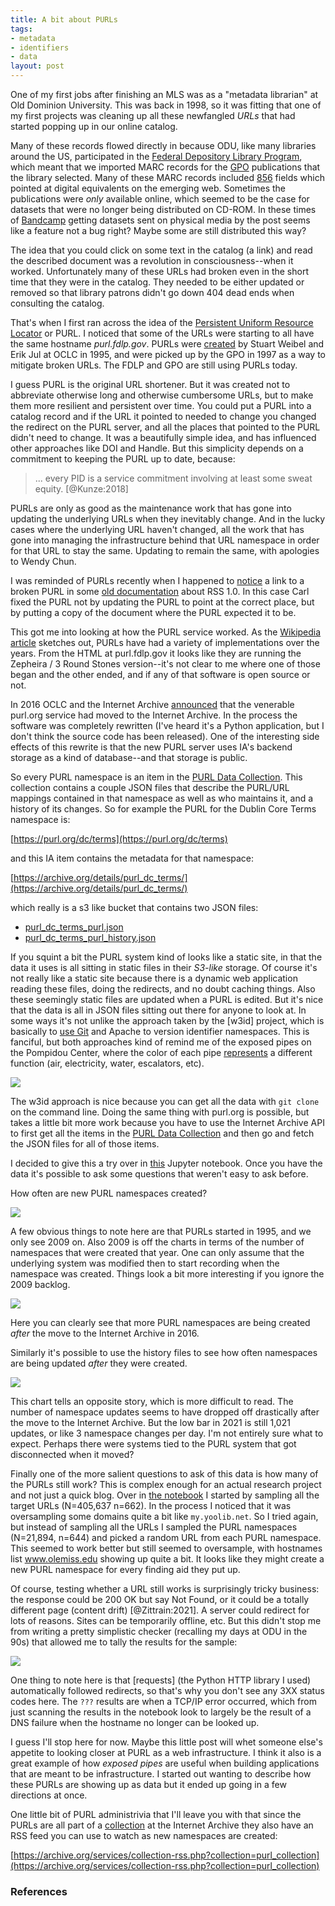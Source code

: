 ```yaml
---
title: A bit about PURLs
tags:
- metadata
- identifiers
- data
layout: post
---
```


One of my first jobs after finishing an MLS was as a "metadata librarian" at
Old Dominion University. This was back in 1998, so it was fitting that one of
my first projects was cleaning up all these newfangled *URLs* that had started
popping up in our online catalog.

Many of these records flowed directly in because ODU, like many libraries
around the US, participated in the [Federal Depository Library Program], which
meant that we imported MARC records for the [GPO] publications that the library
selected. Many of these MARC records included [856] fields which pointed at
digital equivalents on the emerging web. Sometimes the publications were *only*
available online, which seemed to be the case for datasets that were no longer
being distributed on CD-ROM. In these times of [Bandcamp](https://bandcamp.com)
getting datasets sent on physical media by the post seems like a feature not
a bug right? Maybe some are still distributed this way?

The idea that you could click on some text in the catalog (a link) and read the
described document was a revolution in consciousness--when it worked.
Unfortunately many of these URLs had broken even in the short time that they
were in the catalog. They needed to be either updated or removed so that
library patrons didn't go down 404 dead ends when consulting the catalog.

That's when I first ran across the idea of the [Persistent Uniform Resource
Locator] or PURL. I noticed that some of the URLs were starting to all have the
same hostname *purl.fdlp.gov*. PURLs were [created] by Stuart Weibel and Erik
Jul at OCLC in 1995, and were picked up by the GPO in 1997 as a way to mitigate
broken URLs. The FDLP and GPO are still using PURLs today.

I guess PURL is the original URL shortener. But it was created not to
abbreviate otherwise long and otherwise cumbersome URLs, but to make them more
resilient and persistent over time. You could put a PURL into a catalog record
and if the URL it pointed to needed to change you changed the redirect on the
PURL server, and all the places that pointed to the PURL didn't need to change.
It was a beautifully simple idea, and has influenced other approaches like DOI
and Handle. But this simplicity depends on a commitment to keeping the PURL up
to date, because:

> ... every PID is a service commitment involving at least some sweat equity.
[@Kunze:2018]

PURLs are only as good as the maintenance work that has gone into updating the
underlying URLs when they inevitably change. And in the lucky cases where the
underlying URL haven't changed, all the work that has gone into managing the
infrastructure behind that URL namespace in order for that URL to stay the
same. Updating to remain the same, with apologies to Wendy Chun.

I was reminded of PURLs recently when I happened to
[notice](https://twitter.com/edsu/status/1459502321822482437) a link to
a broken PURL in some [old documentation](https://web.resource.org/rss/1.0/)
about RSS 1.0. In this case Carl fixed the PURL not by updating the PURL to
point at the correct place, but by putting a copy of the document where the
PURL expected it to be.

This got me into looking at how the PURL service worked. As the [Wikipedia
article] sketches out, PURLs have had a variety of implementations over the
years. From the HTML at purl.fdlp.gov it looks like they are running the
Zepheira / 3 Round Stones version--it's not clear to me where one of those
began and the other ended, and if any of that software is open source or not.

In 2016 OCLC and the Internet Archive [announced] that the venerable purl.org
service had moved to the Internet Archive. In the process the software was
completely rewritten (I've heard it's a Python application, but I don't think
the source code has been released). One of the interesting side effects of this
rewrite is that the new PURL server uses IA's backend storage as a kind of
database--and that storage is public.

So every PURL namespace is an item in the [PURL Data Collection]. This
collection contains a couple JSON files that describe the PURL/URL mappings
contained in that namespace as well as who maintains it, and a history of its
changes. So for example the PURL for the Dublin Core Terms namespace is:

[https://purl.org/dc/terms](https://purl.org/dc/terms)

and this IA item contains the metadata for that namespace:

[https://archive.org/details/purl_dc_terms/](https://archive.org/details/purl_dc_terms/)

which really is a s3 like bucket that contains two JSON files:

* [purl_dc_terms_purl.json](https://ia601202.us.archive.org/34/items/purl_dc_terms/purl_dc_terms_purl.json)
* [purl_dc_terms_purl_history.json](https://ia601202.us.archive.org/34/items/purl_dc_terms/purl_dc_terms_purl_history.json)

If you squint a bit the PURL system kind of looks like a static site, in that
the data it uses is all sitting in static files in their *S3-like* storage. Of
course it's not really like a static site because there is a dynamic web
application reading these files, doing the redirects, and no doubt caching
things. Also these seemingly static files are updated when a PURL is edited.
But it's nice that the data is all in JSON files sitting out there for anyone
to look at. In some ways it's not unlike the approach taken by the [w3id]
project, which is basically to [use Git](https://github.com/perma-id/w3id.org)
and Apache to version identifier namespaces. This is fanciful, but both
approaches kind of remind me of the exposed pipes on the Pompidou Center, where
the color of each pipe [represents] a different function (air, electricity,
water, escalators, etc).

<a href="https://commons.wikimedia.org/wiki/File:Centre_Georges-Pompidou_34.jpg"><img src="/images/pompidou.jpg" class="img-responsive"></a>

The w3id approach is nice because you can get all the data with `git clone` on
the command line. Doing the same thing with purl.org is possible, but takes
a little bit more work because you have to use the Internet Archive API to
first get all the items in the [PURL Data Collection] and then go and fetch the
JSON files for all of those items.

I decided to give this a try over in [this] Jupyter notebook. Once you have the
data it's possible to ask some questions that weren't easy to ask before.

How often are new PURL namespaces created?

<img src="/images/purl-namespace-creation.png" class="img-responsive">

A few obvious things to note here are that PURLs started in 1995, and we only
see 2009 on. Also 2009 is off the charts in terms of the number of namespaces
that were created that year. One can only assume that the underlying system was
modified then to start recording when the namespace was created. Things look
a bit more interesting if you ignore the 2009 backlog.

<img src="/images/purl-namespace-creation2.png" class="img-responsive">

Here you can clearly see that more PURL namespaces are being created *after*
the move to the Internet Archive in 2016.

Similarly it's possible to use the history files to see how often namespaces
are being updated *after* they were created.

<img src="/images/purl-namespace-updates.png" class="img-responsive">

This chart tells an opposite story, which is more difficult to read. The
number of namespace updates seems to have dropped off drastically after the
move to the Internet Archive. But the low bar in 2021 is still 1,021 updates,
or like 3 namespace changes per day. I'm not entirely sure what to expect.
Perhaps there were systems tied to the PURL system that got disconnected when
it moved?

Finally one of the more salient questions to ask of this data is how many of
the PURLs still work? This is complex enough for an actual research project and
not just a quick blog. Over in [the notebook] I started by sampling all the
target URLs (N=405,637 n=662). In the process I noticed that it was
oversampling some domains quite a bit like `my.yoolib.net`. So I tried again,
but instead of sampling all the URLs I sampled the PURL namespaces (N=21,894,
n=644) and picked a random URL from each PURL namespace. This seemed to work
better but still seemed to oversample, with hostnames list www.olemiss.edu
showing up quite a bit. It looks like they might create a new PURL namespace
for every finding aid they put up.

Of course, testing whether a URL still works is surprisingly tricky business:
the response could be 200 OK but say Not Found, or it could be a totally
different page (content drift) [@Zittrain:2021]. A server could redirect for
lots of reasons. Sites can be temporarily offline, etc. But this didn't stop me
from writing a pretty simplistic checker (recalling my days at ODU in the 90s)
that allowed me to tally the results for the sample:

<img class="img-responsive" src="/images/purls-status-codes.png">

One thing to note here is that [requests] (the Python HTTP library I used)
automatically followed redirects, so that's why you don't see any 3XX status
codes here. The `???` results are when a TCP/IP error occurred, which from just
scanning the results in the notebook look to largely be the result of a DNS
failure when the hostname no longer can be looked up.

I guess I'll stop here for now. Maybe this little post will whet someone else's
appetite to looking closer at PURL as a web infrastructure. I think it also is
a great example of how *exposed pipes* are useful when building applications
that are meant to be infrastructure. I started out wanting to describe how
these PURLs are showing up as data but it ended up going in a few directions at
once.

One little bit of PURL administrivia that I'll leave you with that since the
PURLs are all part of a [collection] at the Internet Archive they also have an
RSS feed you can use to watch as new namespaces are created:

[https://archive.org/services/collection-rss.php?collection=purl_collection](https://archive.org/services/collection-rss.php?collection=purl_collection)

### References

[created]: https://library.oclc.org/digital/collection/p267701coll28/id/1839
[Federal Depository Library Program]: https://en.wikipedia.org/wiki/Federal_Depository_Library_Program
[GPO]: https://en.wikipedia.org/wiki/United_States_Government_Publishing_Office
[MARCIVE]: https://home.marcive.com/
[856]: https://www.oclc.org/bibformats/en/8xx/856.html
[Persistent Uniform Resource Locator]: https://en.wikipedia.org/wiki/Persistent_uniform_resource_locator
[Wikipedia article]: https://en.wikipedia.org/wiki/Persistent_uniform_resource_locator
[PURL Data Collection]: https://archive.org/details/purl_collection
[this]: https://github.com/edsu/notebooks/blob/master/PURL.ipynb
[the notebook]: https://github.com/edsu/notebooks/blob/master/PURL.ipynb
[announced]: https://cdm15003.contentdm.oclc.org/digital/collection/p15003coll6/id/660
[represents]: https://www.centrepompidou.fr/en/collections/our-building
[collection]: https://archive.org/details/purl_collection?sort=-addeddate
[RSS]: https://archive.org/services/collection-rss.php?collection=purl_collection
